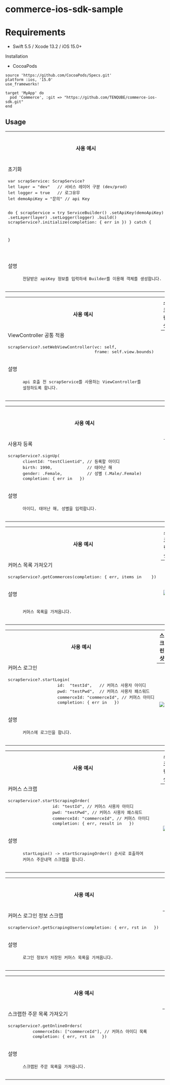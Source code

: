 # commerce-ios-sdk-sample

# Requirements
- Swift 5.5 / Xcode 13.2 / iOS 15.0+

Installation

- CocoaPods
```
source 'https://github.com/CocoaPods/Specs.git'
platform :ios, '15.0'
use_frameworks!

target 'MyApp' do
  pod 'Commerce', :git => "https://github.com/TENQUBE/commerce-ios-sdk.git"
end
```


## Usage

<table>
  <tr>
    <th width="30%">사용 예시</th>
    <th width="30%">스크린샷</th>
  </tr>
  <tr>
    <td>초기화</td>
    <th rowspan="9"><img src="https://user-images.githubusercontent.com/3009734/226293234-da0638eb-7f0a-4c24-8c40-4a8e0febcb0d.png"></th>
  </tr>
  <tr>
    <td><div class="highlight highlight-source-swift"><pre>
var scrapService: ScrapService?
let layer = "dev"   // 서비스 레이어 구분 (dev/prod)
let logger = true   // 로그유무
let demoApiKey = "문의" // api Key

do {
    scrapService = try ServiceBuilder()
        .setApiKey(demoApiKey)
        .setLayer(layer)
        .setLogger(logger)
        .build()
    scrapService?.initialize(completion: { err in
    })
} catch {

} 
  </tr>
  <tr>
    <td>설명</td>
  </tr>
  <tr>
    <td width="30%"><div class="highlight highlight-source-swift"><pre>
      전달받은 apiKey 정보를 입력하새 Builder를 이용해 객체를 생성합니다.
    </pre></div></td>
  </tr>
</table>
      
<table>
  <tr>
    <th width="30%">사용 예시</th>
    <th width="30%">스크린샷</th>
  </tr>
  <tr>
    <td>ViewController 공통 적용</td>
    <th rowspan="9"></th>
  </tr>
  <tr>
    <td><div class="highlight highlight-source-swift"><pre>
scrapService?.setWebViewController(vc: self, 
                                   frame: self.view.bounds) 
  </tr>
  <tr>
    <td>설명</td>
  </tr>
  <tr>
    <td width="30%"><div class="highlight highlight-source-swift"><pre>
      api 호출 전 scrapService를 사용하는 ViewController를       
      설정하도록 합니다.
    </pre></div></td>
  </tr>
</table>
      
<table>
  <tr>
    <th width="30%">사용 예시</th>
    <th width="30%">스크린샷</th>
  </tr>
  <tr>
    <td>사용자 등록</td>
    <th rowspan="9"><img src="https://user-images.githubusercontent.com/3009734/226299486-ae0a1f42-5280-43bf-9431-3f80bb1109a0.png"></th>
  </tr>
  <tr>
    <td><div class="highlight highlight-source-swift"><pre>
scrapService?.signUp(
      clientId: "testClientid", // 등록할 아이디
      birth: 1990,              // 태어난 해
      gender: .Female,          // 성별 (.Male/.Female)
      completion: { err in   })
  </tr>
  <tr>
    <td>설명</td>
  </tr>
  <tr>
    <td width="30%"><div class="highlight highlight-source-swift"><pre>
      아이디, 태어난 해, 성별을 입력합니다.                          
    </pre></div></td>
  </tr>
</table>

    
<table>
  <tr>
    <th width="30%">사용 예시</th>
    <th width="30%">스크린샷</th>
  </tr>
  <tr>
    <td>커머스 목록 가져오기</td>
    <th rowspan="9"><img src="https://user-images.githubusercontent.com/3009734/226293561-f95a3d3f-3e4b-46bb-9e0e-e801f75ab1ac.png"></th>
  </tr>
  <tr>
    <td><div class="highlight highlight-source-swift"><pre>
scrapService?.getCommerces(completion: { err, items in    })
  </tr>
  <tr>
    <td>설명</td>
  </tr>
  <tr>
    <td width="30%"><div class="highlight highlight-source-swift"><pre>    
      커머스 목록을 가져옵니다.                                   
    </pre></div></td>
  </tr>
</table>
      
<table>
  <tr>
    <th width="30%">사용 예시</th>
    <th width="30%">스크린샷</th>
  </tr>
  <tr>
    <td>커머스 로그인</td>
    <th rowspan="9"><img src="https://user-images.githubusercontent.com/3009734/226293755-81ced1fa-83f5-4f2b-9499-397561ee38d8.png"></th>
  </tr>
  <tr>
    <td><div class="highlight highlight-source-swift"><pre>
scrapService?.startLogin(
                    id:  "testId",   // 커머스 사용자 아이디
                    pwd: "testPwd",  // 커머스 사용자 패스워드
                    commerceId: "commerceId", // 커머스 아이디
                    completion: { err in   })
  </tr>
  <tr>
    <td>설명</td>
  </tr>
  <tr>
    <td width="30%"><div class="highlight highlight-source-swift"><pre>
      커머스에 로그인을 합니다.
    </pre></div></td>
  </tr>
</table>         
      
<table>
  <tr>
    <th width="30%">사용 예시</th>
    <th width="30%">스크린샷</th>
  </tr>
  <tr>
    <td>커머스 스크랩</td>
    <th rowspan="9"><img src="https://user-images.githubusercontent.com/3009734/226293755-81ced1fa-83f5-4f2b-9499-397561ee38d8.png"></th>
  </tr>
  <tr>
    <td><div class="highlight highlight-source-swift"><pre>
scrapService?.startScrapingOrder(
                  id: "testId", // 커머스 사용자 아이디
                  pwd: "testPwd", // 커머스 사용자 패스워드
                  commerceId: "commerceId", // 커머스 아이디
                  completion: { err, result in   })    
  </tr>
  <tr>
    <td>설명</td>
  </tr>
  <tr>
    <td width="30%"><div class="highlight highlight-source-swift"><pre>
      startLogin() -> startScrapingOrder() 순서로 호출하여      
      커머스 주문내역 스크랩을 합니다.
    </pre></div></td>
  </tr>
</table>        
    
<table>
  <tr>
    <th width="30%">사용 예시</th>
    <th width="30%">스크린샷</th>
  </tr>
  <tr>
    <td>커머스 로그인 정보 스크랩</td>
    <th rowspan="9"><img src="https://user-images.githubusercontent.com/3009734/226295209-f685b9df-b72b-4c6f-b024-4f66b7ca052d.png"></th>
  </tr>
  <tr>
    <td><div class="highlight highlight-source-swift"><pre>
scrapService?.getScrapingUsers(completion: { err, rst in   })
  </tr>
  <tr>
    <td>설명</td>
  </tr>
  <tr>
    <td width="30%"><div class="highlight highlight-source-swift"><pre>
      로그인 정보가 저장된 커머스 목록을 가져옵니다.                   
    </pre></div></td>
  </tr>
</table>    
    
<table>
  <tr>
    <th width="30%">사용 예시</th>
    <th width="30%">스크린샷</th>
  </tr>
  <tr>
    <td>스크랩한 주문 목록 가져오기</td>
    <th rowspan="9"><img src="https://user-images.githubusercontent.com/3009734/226296569-d2c9cd3b-15c0-4a19-949f-888101c03f41.png"></th>
  </tr>
  <tr>
    <td><div class="highlight highlight-source-swift"><pre>
scrapService?.getOnlineOrders(
          commerceIds: ["commerceId"], // 커머스 아이디 목록
          completion: { err, rst in   })
  </tr>
  <tr>
    <td>설명</td>
  </tr>
  <tr>
    <td width="30%"><div class="highlight highlight-source-swift"><pre>
      스크랩된 주문 목록을 가져옵니다.                              
    </pre></div></td>
  </tr>
</table>
